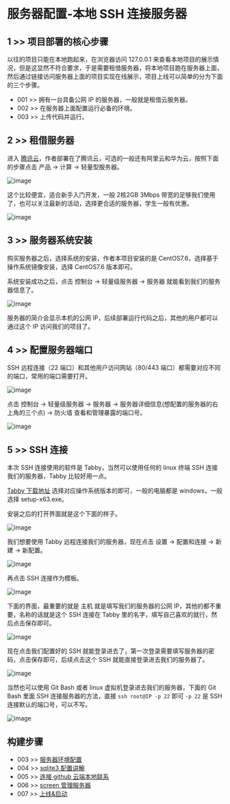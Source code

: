 # 服务器配置-本地 SSH 连接服务器

## 1 >> 项目部署的核心步骤

以往的项目只能在本地跑起来，在浏览器访问 127.0.0.1 来查看本地项目的展示情况，但是这显然不符合要求，于是需要租借服务器，将本地项目跑在服务器上面，然后通过链接访问服务器上面的项目实现在线展示，项目上线可以简单的分为下面的三个步骤。

- 001 >> 拥有一台具备公网 IP 的服务器，一般就是租借云服务器。
- 002 >> 在服务器上面配置运行必备的环境。
- 003 >> 上传代码并运行。

## 2 >> 租借服务器 

进入 [腾讯云](https://cloud.tencent.com/)，作者部署在了腾讯云，可选的一般还有阿里云和华为云，按照下面的步骤点击 产品 -> 计算 -> 轻量型服务器。

![image](https://github.com/user-attachments/assets/00e0e764-9693-4cd1-be5e-b7b51e6b2051)

这个比较便宜，适合新手入门开发，一般 2核2GB 3Mbps 带宽的足够我们使用了，也可以关注最新的活动，选择更合适的服务器，学生一般有优惠。

![image](https://github.com/user-attachments/assets/ba9502b6-208d-4dca-a61c-3d33745022de)

## 3 >> 服务器系统安装

购买服务器之后，选择系统的安装，作者本项目安装的是 CentOS7.6，选择基于操作系统镜像安装，选择 CentOS7.6 版本即可。

系统安装成功之后，点击 控制台 -> 轻量级服务器 -> 服务器 就能看到我们的服务器信息了。

![image](https://github.com/user-attachments/assets/54243785-472f-4bdc-a3b3-5dbc0b831b85)

服务器的简介会显示本机的公网 IP，后续部署运行代码之后，其他的用户都可以通过这个 IP 访问我们的项目了。

## 4 >> 配置服务器端口

SSH 远程连接（22 端口）和其他用户访问网站（80/443 端口）都需要对应不同的端口，常用的端口需要打开。

![image](https://github.com/user-attachments/assets/63e3ddad-8a45-4f09-9355-78c20264b705)

点击 控制台 -> 轻量级服务器 -> 服务器 -> 服务器详细信息(想配置的服务器的右上角的三个点) -> 防火墙 查看和管理暴露的端口号。

![image](https://github.com/user-attachments/assets/7e68daab-eff8-4fcf-b067-61d3f91027cb)

## 5 >> SSH 连接

本次 SSH 连接使用的软件是 Tabby，当然可以使用任何的 linux 终端 SSH 连接我们的服务器，Tabby 比较好用一点。

[Tabby 下载地址](https://github.com/eugeny/tabby/releases) 选择对应操作系统版本的即可，一般的电脑都是 windows，一般选择 setup-x63.exe。

安装之后的打开界面就是这个下面的样子。

![image](https://github.com/user-attachments/assets/74b45e1a-ab24-41ef-a492-816de45f4c74)

我们想要使用 Tabby 远程连接我们的服务器，现在点击 设置 -> 配置和连接 -> 新建 -> 新配置。

![image](https://github.com/user-attachments/assets/eb552759-37d7-4eb5-a34d-5375c5f797a0)

再点击 SSH 连接作为模板。

![image](https://github.com/user-attachments/assets/5d94c660-e5db-47c4-be09-6a9ac4513ed1)

下面的界面，最重要的就是 主机 就是填写我们的服务器的公网 IP，其他的都不重要，名称的话就是这个 SSH 连接在 Tabby 里的名字，填写自己喜欢的就行，然后点击保存即可。

![image](https://github.com/user-attachments/assets/753abb4f-8b11-4c3f-8ebd-b62ad460b354)

现在点击我们配置好的 SSH 就能登录进去了，第一次登录需要填写服务器的密码，点击保存即可，后续点击这个 SSH 就能直接登录进去我们的服务器了。

![image](https://github.com/user-attachments/assets/31bf027a-d4bb-4055-9233-ce5cec57318a)

当然也可以使用 Git Bash 或者 linux 虚拟机登录进去我们的服务器，下面的 Git Bash 里面 SSH 连接服务器的方法，直接 `ssh root@IP -p 22` 即可 `-p 22` 是 SSH 连接默认的端口号，可以不写。

![image](https://github.com/user-attachments/assets/fee8309a-93b3-400d-af72-82466b126aae)

## 构建步骤

- 003 >> [服务器环境配置](https://github.com/fangqing408/03-xmu-llap/blob/master/recognition/003.md)
- 004 >> [sqlite3 配置讲解](https://github.com/fangqing408/03-xmu-llap/blob/master/recognition/004.md)
- 005 >> [连接 github 云端本地联系](https://github.com/fangqing408/03-xmu-llap/blob/master/recognition/005.md)
- 006 >> [screen 管理服务器](https://github.com/fangqing408/03-xmu-llap/blob/master/recognition/006.md)
- 007 >> [上线&启动](https://github.com/fangqing408/03-xmu-llap/blob/master/recognition/007.md)
